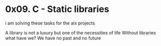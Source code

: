 # 0x09. C - Static libraries

i am solving these tasks for the alx projects

A library is not a luxury but one of the necessities of life
 Without libraries what have we? We have no past and no future
